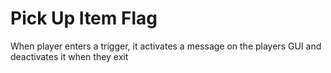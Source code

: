 # Pick Up Item Flag

When player enters a trigger, it activates a message on the players GUI and deactivates it when they exit
